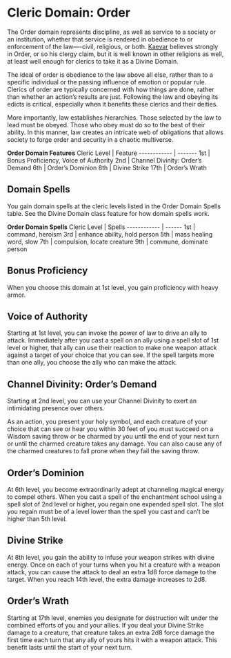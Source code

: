 # Cleric Domain: Order
The Order domain represents discipline, as well as service to a society or an institution, whether that service is rendered in obedience to or enforcement of the law—-civil, religious, or both. [Kaevar](/Religions/KaevarianChurch.md) believes strongly in Order, or so his clergy claim, but it is well known in other religions as well, at least well enough for clerics to take it as a Divine Domain.

The ideal of order is obedience to the law above all else, rather than to a specific individual or the passing influence of emotion or popular rule. Clerics of order are typically concerned with how things are done, rather than whether an action’s results are just. Following the law and obeying its edicts is critical, especially when it benefits these clerics and their deities.

More importantly, law establishes hierarchies. Those selected by the law to lead must be obeyed. Those who obey must do so to the best of their ability. In this manner, law creates an intricate web of obligations that allows society to forge order and security in a chaotic multiverse.

**Order Domain Features**
Cleric Level | Feature
------------ | -------
1st | Bonus Proficiency, Voice of Authority
2nd | Channel Divinity: Order’s Demand
6th | Order’s Dominion
8th | Divine Strike
17th | Order’s Wrath

## Domain Spells
You gain domain spells at the cleric levels listed in the Order Domain Spells table. See the Divine Domain class feature for how domain spells work.

**Order Domain Spells**
Cleric Level | Spells
------------ | ------
1st | command, heroism
3rd | enhance ability, hold person
5th | mass healing word, slow
7th | compulsion, locate creature
9th | commune, dominate person
    
## Bonus Proficiency
When you choose this domain at 1st level, you gain proficiency with heavy armor.

## Voice of Authority
Starting at 1st level, you can invoke the power of law to drive an ally to attack. Immediately after you cast a spell on an ally using a spell slot of 1st level or higher, that ally can use their reaction to make one weapon attack against a target of your choice that you can see. If the spell targets more than one ally, you choose the ally who can make the attack.

## Channel Divinity: Order’s Demand
Starting at 2nd level, you can use your Channel Divinity to exert an intimidating presence over others.

As an action, you present your holy symbol, and each creature of your choice that can see or hear you within 30 feet of you must succeed on a Wisdom saving throw or be charmed by you until the end of your next turn or until the charmed creature takes any damage. You can also cause any of the charmed creatures to fall prone when they fail the saving throw.

## Order’s Dominion
At 6th level, you become extraordinarily adept at channeling magical energy to compel others.
When you cast a spell of the enchantment school using a spell slot of 2nd level or higher, you regain one expended spell slot. The slot you regain must be of a level lower than the spell you cast and can’t be higher than 5th level.

## Divine Strike
At 8th level, you gain the ability to infuse your weapon strikes with divine energy. Once on each of your turns when you hit a creature with a weapon attack, you can cause the attack to deal an extra 1d8 force damage to the target. When you reach 14th level, the extra damage increases to 2d8.

## Order’s Wrath
Starting at 17th level, enemies you designate for destruction wilt under the combined efforts of you and your allies. If you deal your Divine Strike damage to a creature, that creature takes an extra 2d8 force damage the first time each turn that any ally of yours hits it with a weapon attack. This benefit lasts until the start of your next turn.
